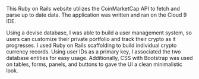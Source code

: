 This Ruby on Rails website utilizes the CoinMarketCap API to fetch and parse up to date data. The application was written and ran on the Cloud 9 IDE. 

Using a devise database, I was able to build a user management system, so users can customize their private portfolio and track their crypto as it progresses. I used Ruby on Rails scaffolding to build individual crypto currency records. Using user IDs as a primary key, I associated the two database entities for easy usage.
Additionally, CSS with Bootstrap was used on tables, forms, panels, and buttons to gave the UI a clean minimalistic look.


